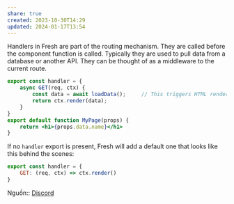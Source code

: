 ```yaml
---
share: true
created: 2023-10-30T14:29
updated: 2024-01-17T13:54
---
```

Handlers in Fresh are part of the routing mechanism. They are called before the component function is called. Typically they are used to pull data from a database or another API. They can be thought of as a middleware to the current route.

```jsx
export const handler = {   
	async GET(req, ctx) {     
		const data = await loadData();     // This triggers HTML rendering     
		return ctx.render(data);   
	} 
}  
export default function MyPage(props) {
	return <h1>{props.data.name}</h1> 
}
```
If no `handler` export is present, Fresh will add a default one that looks like this behind the scenes:

```js
export const handler = {   
	GET: (req, ctx) => ctx.render() 
}
```

Nguồn:: [Discord](https://discord.com/channels/684898665143206084/1192124376645124310/1192126763011158056)
